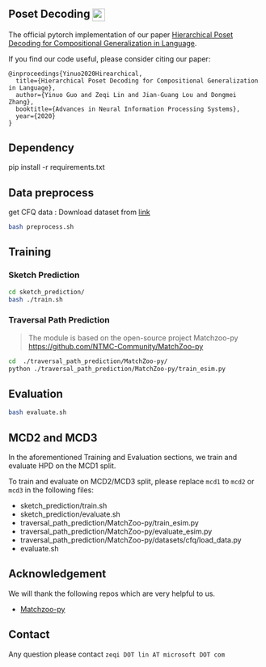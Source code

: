 ## Poset Decoding <img src="https://pytorch.org/assets/images/logo-dark.svg" height = "25" align=center />

The official pytorch implementation of our paper [Hierarchical Poset Decoding for Compositional Generalization in Language](https://arxiv.org/pdf/2002.00652.pdf). 

If you find our code useful, please consider citing our paper:

```
@inproceedings{Yinuo2020Hirearchical,
  title={Hierarchical Poset Decoding for Compositional Generalization in Language},
  author={Yinuo Guo and Zeqi Lin and Jian-Guang Lou and Dongmei Zhang},
  booktitle={Advances in Neural Information Processing Systems},
  year={2020}
}
```


## Dependency

pip install -r requirements.txt

## Data preprocess

get CFQ data : Download dataset from [link](https://storage.cloud.google.com/cfq_dataset/cfq1.1.tar.gz)

```bash
bash preprocess.sh
```

## Training

###	Sketch Prediction

```bash
cd sketch_prediction/
bash ./train.sh
```

### Traversal Path Prediction 

> The module is based on the open-source project Matchzoo-py <https://github.com/NTMC-Community/MatchZoo-py>

```bash
cd  ./traversal_path_prediction/MatchZoo-py/
python ./traversal_path_prediction/MatchZoo-py/train_esim.py
```

## Evaluation

```bash
bash evaluate.sh
```

## MCD2 and MCD3

In the aforementioned Training and Evaluation sections, we train and evaluate HPD on the MCD1 split.

To train and evaluate on MCD2/MCD3 split, please replace `mcd1` to `mcd2` or `mcd3` in the following files:

- sketch_prediction/train.sh
- sketch_prediction/evaluate.sh
- traversal_path_prediction/MatchZoo-py/train_esim.py
- traversal_path_prediction/MatchZoo-py/evaluate_esim.py
- traversal_path_prediction/MatchZoo-py/datasets/cfq/load_data.py
- evaluate.sh


##  Acknowledgement

We will thank the following repos which are very helpful to us.
- [Matchzoo-py](https://github.com/NTMC-Community/MatchZoo-py)

## Contact

Any question please contact `zeqi DOT lin AT microsoft DOT com`